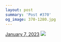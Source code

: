 ```yaml
---
layout: post
summary: 'Post #370'
og_image: 370-1280.jpg
---
```


<p>
  <time>
    <a href="/370">January 7, 2023</a>
  </time>
  <a href="/370">
    <img src="{{ site.assets_url }}/370-640.jpg" srcset="{{ site.assets_url }}/370-320.jpg 320w, {{ site.assets_url }}/370-640.jpg 640w, {{ site.assets_url }}/370-960.jpg 960w, {{ site.assets_url }}/370-1280.jpg 1280w" sizes="(min-width: 700px) 50vw, calc(100vw - 2rem)" />
  </a>
</p>
